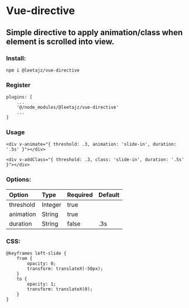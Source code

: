 # Vue-directive
## Simple directive to apply animation/class when element is scrolled into view.


### Install:
```
npm i @leetajz/vue-directive
```

### Register
```
plugins: [
    ...
    '@/node_modules/@leetajz/vue-directive'
    ...
]
```

### Usage
```
<div v-animate="{ threshold: .3, animation: 'slide-in', duration: '.5s' }"></div>

<div v-addClass="{ threshold: .3, class: 'slide-in', duration: '.5s' }"></div>

```

### Options:
| Option       | Type     | Required   | Default    |
|:-------------|:---------|:-----------|:-----------|
| threshold    | Integer  | true       |            |
| animation    | String   | true       |            |
| duration     | String   | false      | .3s        |

### CSS:
```
@keyframes left-slide {
    from {
        opacity: 0;
        transform: translateX(-50px);
    }
    to {
        opacity: 1;
        transform: translateX(0);
    }
}
```
